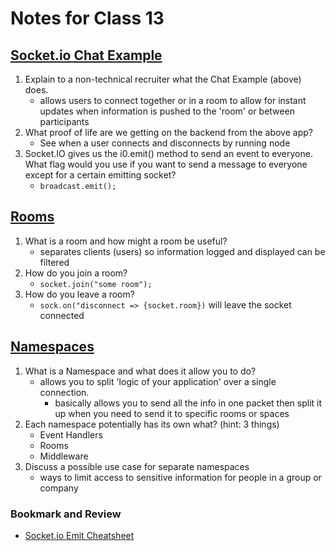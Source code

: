 # Notes for Class 13

## [Socket.io Chat Example](https://socket.io/get-started/chat/)

1. Explain to a non-technical recruiter what the Chat Example (above) does.
    * allows users to connect together or in a room to allow for instant updates when information is pushed to the 'room' or between participants
2. What proof of life are we getting on the backend from the above app?
    * See when a user connects and disconnects by running node
3. Socket.IO gives us the i0.emit() method to send an event to everyone. What flag would you use if you want to send a message to everyone except for a certain emitting socket?
    * `broadcast.emit();`

## [Rooms](https://socket.io/docs/v4/rooms)

1. What is a room and how might a room be useful?
    * separates clients (users) so information logged and displayed can be filtered
2. How do you join a room?
    * `socket.join("some room");`
3. How do you leave a room?
    * `sock.on("disconnect => {socket.room})` will leave the socket connected

## [Namespaces](https://socket.io/docs/v4/namespaces/)

1. What is a Namespace and what does it allow you to do?
    * allows you to split 'logic of your application' over a single connection.
        * basically allows  you to send all the info in one packet then split it up when you need to send it to specific rooms or spaces
2. Each namespace potentially has its own what? (hint: 3 things)
    * Event Handlers
    * Rooms
    * Middleware
3. Discuss a possible use case for separate namespaces
    * ways to limit access to sensitive information for people in a group or company

### Bookmark and Review

* [Socket.io Emit Cheatsheet](https://socket.io/docs/v4/emit-cheatsheet/)
